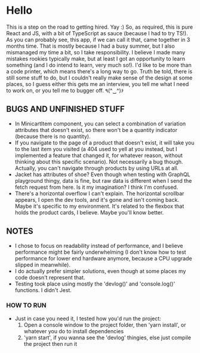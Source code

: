 # Hello
This is a step on the road to getting hired. Yay :)
So, as required, this is pure React and JS, with a bit of TypeScript as sauce (because I had to try TS!).
As you can probably see, this app, if we can call it that, came together in 3 months time.
That is mostly because I had a busy summer, but I also mismanaged my time a bit, so I take responsibility.
I believe I made many mistakes rookies typically make, but at least I got an opportunity to learn something
(and I do intend to learn, very much so!). I'd like to be more than a code printer, which means there's a long way to go.
Truth be told, there is still some stuff to do, but I couldn't really make sense of the design at some places,
so I guess either this gets me an interview, you tell me what I need to work on, or you tell me to bugger off. ٩(^‿^)۶

## BUGS AND UNFINISHED STUFF
- In MinicartItem component, you can select a combination of variation attributes that doesn't exist, so there won't be a quantity indicator
    (because there is no quantity).
- If you navigate to the page of a product that doesn't exist, it will take you to the last item you visited
    (a 404 used to yell at you instead, but I implemented a feature that changed it, for whatever reason, without thinking about
    this specific scenario). Not necessarily a bug though. Actually, you can't navigate through products by using URLs at all.
- Jacket has attributes of shoe? Even though when testing with GraphQL playground thingy, data is fine, but raw data is different when I 
    send the fetch request from here. Is it my imagination? I think I'm confused.
- There's a horizontal overflow I can't explain. The horizontal scrollbar appears, I open the dev tools, and it's gone and isn't coming back.
    Maybe it's specific to my environment. It's related to the flexbox that holds the product cards, I believe. Maybe you'll know better.


## NOTES
- I chose to focus on readability instead of performance, and I believe performance might be fairly underwhelming
    (I don't know how to test performance for lower end hardware anymore, because a CPU upgrade slipped in meanwhile).
- I do actually prefer simpler solutions, even though at some places my code doesn't represent that.
- Testing took place using mostly the 'devlog()' and 'console.log()' functions. I didn't Jest.

### HOW TO RUN
- Just in case you need it, I tested how you'd run the project:
    1. Open a console window to the project folder, then 'yarn install', or whatever you do to install dependencies
    2. 'yarn start', if you wanna see the 'devlog' thingies, else just compile the project then run it


